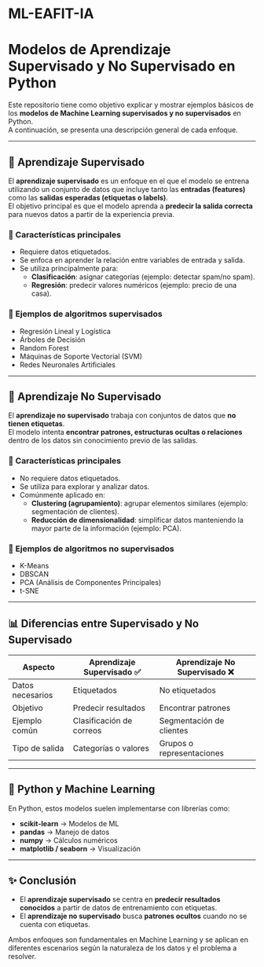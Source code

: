 # ML-EAFIT-IA

# Modelos de Aprendizaje Supervisado y No Supervisado en Python

Este repositorio tiene como objetivo explicar y mostrar ejemplos básicos de los **modelos de Machine Learning supervisados y no supervisados** en Python.  
A continuación, se presenta una descripción general de cada enfoque.

---

## 📌 Aprendizaje Supervisado

El **aprendizaje supervisado** es un enfoque en el que el modelo se entrena utilizando un conjunto de datos que incluye tanto las **entradas (features)** como las **salidas esperadas (etiquetas o labels)**.  
El objetivo principal es que el modelo aprenda a **predecir la salida correcta** para nuevos datos a partir de la experiencia previa.

### 🔹 Características principales
- Requiere datos etiquetados.
- Se enfoca en aprender la relación entre variables de entrada y salida.
- Se utiliza principalmente para:
  - **Clasificación**: asignar categorías (ejemplo: detectar spam/no spam).
  - **Regresión**: predecir valores numéricos (ejemplo: precio de una casa).

### 🔹 Ejemplos de algoritmos supervisados
- Regresión Lineal y Logística  
- Árboles de Decisión  
- Random Forest  
- Máquinas de Soporte Vectorial (SVM)  
- Redes Neuronales Artificiales  

---

## 📌 Aprendizaje No Supervisado

El **aprendizaje no supervisado** trabaja con conjuntos de datos que **no tienen etiquetas**.  
El modelo intenta **encontrar patrones, estructuras ocultas o relaciones** dentro de los datos sin conocimiento previo de las salidas.

### 🔹 Características principales
- No requiere datos etiquetados.
- Se utiliza para explorar y analizar datos.
- Comúnmente aplicado en:
  - **Clustering (agrupamiento)**: agrupar elementos similares (ejemplo: segmentación de clientes).
  - **Reducción de dimensionalidad**: simplificar datos manteniendo la mayor parte de la información (ejemplo: PCA).

### 🔹 Ejemplos de algoritmos no supervisados
- K-Means  
- DBSCAN  
- PCA (Análisis de Componentes Principales)  
- t-SNE  

---

## 📊 Diferencias entre Supervisado y No Supervisado

| Aspecto              | Aprendizaje Supervisado ✅ | Aprendizaje No Supervisado ❌ |
|-----------------------|----------------------------|-------------------------------|
| Datos necesarios      | Etiquetados               | No etiquetados                |
| Objetivo              | Predecir resultados       | Encontrar patrones            |
| Ejemplo común         | Clasificación de correos  | Segmentación de clientes      |
| Tipo de salida        | Categorías o valores      | Grupos o representaciones     |

---

## 🚀 Python y Machine Learning

En Python, estos modelos suelen implementarse con librerías como:
- **scikit-learn** → Modelos de ML
- **pandas** → Manejo de datos
- **numpy** → Cálculos numéricos
- **matplotlib / seaborn** → Visualización

---

## ✨ Conclusión

- El **aprendizaje supervisado** se centra en **predecir resultados conocidos** a partir de datos de entrenamiento con etiquetas.  
- El **aprendizaje no supervisado** busca **patrones ocultos** cuando no se cuenta con etiquetas.  

Ambos enfoques son fundamentales en Machine Learning y se aplican en diferentes escenarios según la naturaleza de los datos y el problema a resolver.
